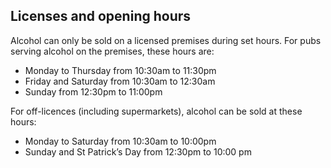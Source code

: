 ##  Licenses and opening hours

Alcohol can only be sold on a licensed premises during set hours. For pubs
serving alcohol on the premises, these hours are:

  * Monday to Thursday from 10:30am to 11:30pm 
  * Friday and Saturday from 10:30am to 12:30am 
  * Sunday from 12:30pm to 11:00pm 

For off-licences (including supermarkets), alcohol can be sold at these hours:

  * Monday to Saturday from 10:30am to 10:00pm 
  * Sunday and St Patrick’s Day from 12:30pm to 10:00 pm 
